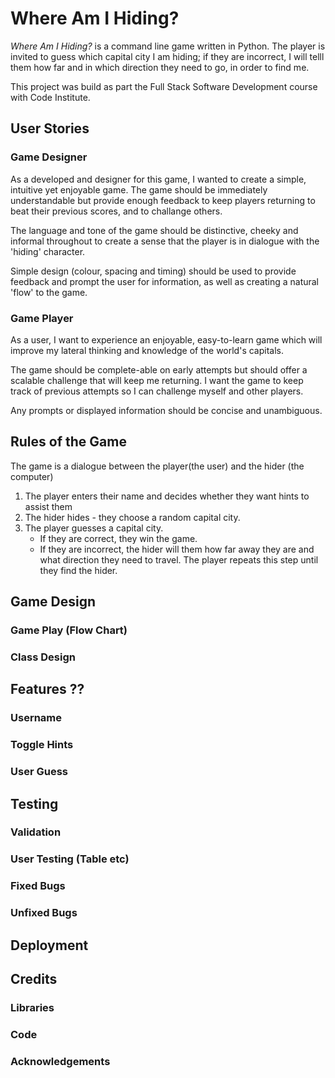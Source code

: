 # Where Am I Hiding?
*Where Am I Hiding?* is a command line game written in Python.
The player is invited to guess which capital city I am hiding; if they are incorrect, I will telll them how far and in which direction they need to go, in order to find me.

This project was build as part the Full Stack Software Development course with Code Institute.
## User Stories

### Game Designer
As a developed and designer for this game, I wanted to create a simple, intuitive yet enjoyable game.
The game should be immediately understandable but provide enough feedback to keep players returning to beat their previous scores, and to challange others.

The language and tone of the game should be distinctive, cheeky and informal throughout to create a sense that the player is in dialogue with the 'hiding' character.

Simple design (colour, spacing and timing) should be used to provide feedback and prompt the user for information, as well as creating a natural 'flow' to the game.


### Game Player
As a user, I want to experience an enjoyable, easy-to-learn game which will improve my lateral thinking and knowledge of the world's capitals.

The game should be complete-able on early attempts but should offer a scalable challenge that will keep me returning. I want the game to keep track of previous attempts so I can challenge myself and other players.

Any prompts or displayed information should be concise and unambiguous.

## Rules of the Game
The game is a dialogue between the player(the user) and the hider (the computer)

1. The player enters their name and decides whether they want hints to assist them
2. The hider hides - they choose a random capital city.
3. The player guesses a capital city.
    - If they are correct, they win the game.
    - If they are incorrect, the hider will them how far away they are and what direction they need to travel. The player repeats this step until they find the hider.



## Game Design

### Game Play (Flow Chart)

### Class Design

## Features ??

### Username

### Toggle Hints

### User Guess

## Testing

### Validation

### User Testing (Table etc)

### Fixed Bugs

### Unfixed Bugs

## Deployment

## Credits

### Libraries

### Code

### Acknowledgements
